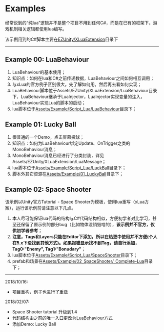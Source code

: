 # Examples

经常说到的“纯lua”逻辑并不是整个项目不用到任何C#，而是在已有的框架下，游戏机制相关逻辑都使用lua编写。

该示例用到的C#脚本主要在[EZUnity/XLuaExtension](../EZUnity/XLuaExtension)目录下

---

## Example 00: LuaBehaviour

1. LuaBehaviour的基本使用；
1. 知识点：如何在lua和C#之前传递数据，LuaBehaviour之间如何相互调用；
1. 与xLua的官方例子区别很大，先了解如何用，然后再去看如何实现；
1. LuaBehaviour脚本位于Assets/EZUnity/XLuaExtension/LuaBehaviour目录下，LuaBehaviour继承于LuaInjector，LuaInjector实现变量的注入，LuaBehaviour实现Lua的脚本的启动；
1. lua脚本位于[Assets/Example/Script_Lua/LuaBehaviour](Script_Lua/LuaBehaviour)目录下；

## Example 01: Lucky Ball

1. 很普通的一个Demo，点击屏幕投球；
1. 知识点：如何为LuaBehaviour绑定Update、OnTrigger之类的MonoBehaviour消息；
1. MonoBehaviour消息已经进行了分类封装，详见Assets/EZUnity/XLuaExtension/LuaMessage；
1. lua脚本位于[Assets/Example/Script_Lua/LuckBall](Script_Lua/LuckyBall)目录下；
1. 脚本外其它资源在[Assets/Example/01_LuckyBall](01_LuckyBall)目录下；

## Example 02: Space Shooter

该示例以Unity官方Tutorial - Space Shooter为模板，使用lua重写（xLua方案），运行该示例前请注意以下几点。

1. 本人尽可能保证lua代码的结构与C#代码结构相似，方便初学者对比学习，甚至还保留了原示例的部分bug（比如物体没销毁啥的），**该示例并不官方，仅供初学者参考**；
1. **注意，Tags和Layers只能在Editor下添加，所以在热更中使用并不方便(个人在5.x下没找到其他方式)。如果报错显示找不到Tag，请自行添加，Tag0:"Enemy", Tag1:"Bonudary"**；
1. lua脚本位于[Assets/Example/Script_Lua/SpaceShooter](Script_Lua/SpaceShooter)目录下；
1. prefab和场景在[Assets/Example/02_SpaceShooter/_Complete-Lua](02_SpaceShooter/_Complete-Lua)目录下；

---

2018/10/16:

- 项目重构，例子也进行了重做

2018/02/07:

- Space Shooter tutorial 升级到1.4
- 代码结构由之前的唯一入口更改为LuaBehaviour方式
- 添加Demo: Lucky Ball